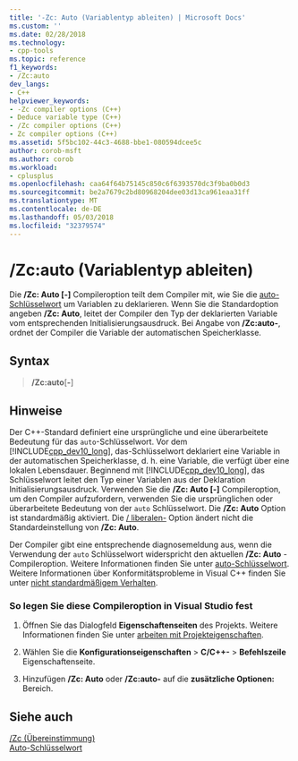 ```yaml
---
title: '-Zc: Auto (Variablentyp ableiten) | Microsoft Docs'
ms.custom: ''
ms.date: 02/28/2018
ms.technology:
- cpp-tools
ms.topic: reference
f1_keywords:
- /Zc:auto
dev_langs:
- C++
helpviewer_keywords:
- -Zc compiler options (C++)
- Deduce variable type (C++)
- /Zc compiler options (C++)
- Zc compiler options (C++)
ms.assetid: 5f5bc102-44c3-4688-bbe1-080594dcee5c
author: corob-msft
ms.author: corob
ms.workload:
- cplusplus
ms.openlocfilehash: caa64f64b75145c850c6f6393570dc3f9ba0b0d3
ms.sourcegitcommit: be2a7679c2bd80968204dee03d13ca961eaa31ff
ms.translationtype: MT
ms.contentlocale: de-DE
ms.lasthandoff: 05/03/2018
ms.locfileid: "32379574"
---
```

# <a name="zcauto-deduce-variable-type"></a>/Zc:auto (Variablentyp ableiten)

Die **/Zc: Auto [-]** Compileroption teilt dem Compiler mit, wie Sie die [auto-Schlüsselwort](../../cpp/auto-keyword.md) um Variablen zu deklarieren. Wenn Sie die Standardoption angeben **/Zc: Auto**, leitet der Compiler den Typ der deklarierten Variable vom entsprechenden Initialisierungsausdruck. Bei Angabe von **/Zc:auto-**, ordnet der Compiler die Variable der automatischen Speicherklasse.

## <a name="syntax"></a>Syntax

> **/Zc:auto**[**-**]  

## <a name="remarks"></a>Hinweise

Der C++-Standard definiert eine ursprüngliche und eine überarbeitete Bedeutung für das `auto`-Schlüsselwort. Vor dem [!INCLUDE[cpp_dev10_long](../../build/includes/cpp_dev10_long_md.md)], das-Schlüsselwort deklariert eine Variable in der automatischen Speicherklasse, d. h. eine Variable, die verfügt über eine lokalen Lebensdauer. Beginnend mit [!INCLUDE[cpp_dev10_long](../../build/includes/cpp_dev10_long_md.md)], das Schlüsselwort leitet den Typ einer Variablen aus der Deklaration Initialisierungsausdruck. Verwenden Sie die **/Zc: Auto [-]** Compileroption, um den Compiler aufzufordern, verwenden Sie die ursprünglichen oder überarbeitete Bedeutung von der `auto` Schlüsselwort. Die **/Zc: Auto** Option ist standardmäßig aktiviert. Die [/ liberalen-](permissive-standards-conformance.md) Option ändert nicht die Standardeinstellung von **/Zc: Auto**.

Der Compiler gibt eine entsprechende diagnosemeldung aus, wenn die Verwendung der `auto` Schlüsselwort widerspricht den aktuellen **/Zc: Auto** -Compileroption. Weitere Informationen finden Sie unter [auto-Schlüsselwort](../../cpp/auto-keyword.md). Weitere Informationen über Konformitätsprobleme in Visual C++ finden Sie unter [nicht standardmäßigem Verhalten](../../cpp/nonstandard-behavior.md).

### <a name="to-set-this-compiler-option-in-visual-studio"></a>So legen Sie diese Compileroption in Visual Studio fest

1. Öffnen Sie das Dialogfeld **Eigenschaftenseiten** des Projekts. Weitere Informationen finden Sie unter [arbeiten mit Projekteigenschaften](../../ide/working-with-project-properties.md).

1. Wählen Sie die **Konfigurationseigenschaften** > **C/C++-** > **Befehlszeile** Eigenschaftenseite.

1. Hinzufügen **/Zc: Auto** oder **/Zc:auto-** auf die **zusätzliche Optionen:** Bereich.

## <a name="see-also"></a>Siehe auch

[/Zc (Übereinstimmung)](../../build/reference/zc-conformance.md)<br/>
[Auto-Schlüsselwort](../../cpp/auto-keyword.md)
